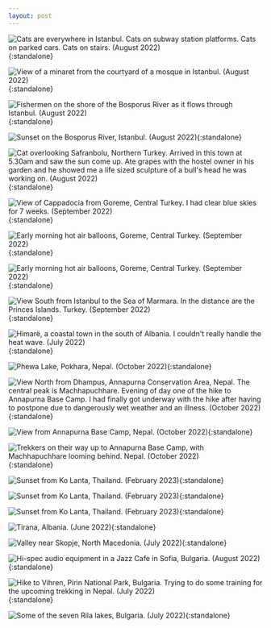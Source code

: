 ```yaml
---
layout: post
---
```


![Cats are everywhere in Istanbul. Cats on subway station platforms. Cats on parked cars. Cats on stairs. (August 2022)](/images/travel_2022_11.jpg){:standalone}

![View of a minaret from the courtyard of a mosque in Istanbul. (August 2022)](/images/travel_2022_12.jpg){:standalone}

![Fishermen on the shore of the Bosporus River as it flows through Istanbul. (August 2022)](/images/travel_2022_13.jpg){:standalone}

![Sunset on the Bosporus River, Istanbul. (August 2022)](/images/travel_2022_14.jpg){:standalone}

![Cat overlooking Safranbolu, Northern Turkey. Arrived in this town at 5.30am and saw the sun come up. Ate grapes with the hostel owner in his garden and he showed me a life sized sculpture of a bull's head he was working on. (August 2022)](/images/travel_2022_15.jpg){:standalone}

![View of Cappadocia from Goreme, Central Turkey. I had clear blue skies for 7 weeks. (September 2022)](/images/travel_2022_16.jpg){:standalone}

![Early morning hot air balloons, Goreme, Central Turkey. (September 2022)](/images/travel_2022_17.jpg){:standalone}

![Early morning hot air balloons, Goreme, Central Turkey. (September 2022)](/images/travel_2022_18.jpg){:standalone}

![View South from Istanbul to the Sea of Marmara. In the distance are the Princes Islands. Turkey. (September 2022)](/images/travel_2022_19.jpg){:standalone}

![Himarë, a coastal town in the south of Albania. I couldn't really handle the heat wave. (July 2022)](/images/travel_2022_2.jpg){:standalone}

![Phewa Lake, Pokhara, Nepal. (October 2022)](/images/travel_2022_20.jpg){:standalone}

![View North from Dhampus, Annapurna Conservation Area, Nepal. The central peak is Machhapuchhare. Evening of day one of the hike to Annapurna Base Camp. I had finally got underway with the hike after having to postpone due to dangerously wet weather and an illness. (October 2022) ](/images/travel_2022_21.jpg){:standalone}

![View from Annapurna Base Camp, Nepal. (October 2022)](/images/travel_2022_22.jpg){:standalone}

![Trekkers on their way up to Annapurna Base Camp, with Machhapuchhare looming behind. Nepal. (October 2022)](/images/travel_2022_23.jpg){:standalone}

![Sunset from Ko Lanta, Thailand. (February 2023)](/images/travel_2022_24.jpg){:standalone}

![Sunset from Ko Lanta, Thailand. (February 2023)](/images/travel_2022_25.jpg){:standalone}

![Sunset from Ko Lanta, Thailand. (February 2023)](/images/travel_2022_26.jpg){:standalone}

![Tirana, Albania. (June 2022)](/images/travel_2022_3.jpg){:standalone}

![Valley near Skopje, North Macedonia. (July 2022)](/images/travel_2022_4.jpg){:standalone}

![Hi-spec audio equipment in a Jazz Cafe in Sofia, Bulgaria. (August 2022)](/images/travel_2022_5.jpg){:standalone}

![Hike to Vihren, Pirin National Park, Bulgaria. Trying to do some training for the upcoming trekking in Nepal. (July 2022)](/images/travel_2022_8.jpg){:standalone}

![Some of the seven Rila lakes, Bulgaria. (July 2022)](/images/travel_2022_9.jpg){:standalone}
